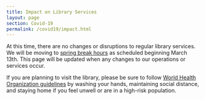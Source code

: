 ```yaml
---
title: Impact on Library Services
layout: page
section: Covid-19
permalink: /covid19/impact.html
---
```


At this time, there are no changes or disruptions to regular library services. We will be moving to [spring break hours](https://www.lib.uidaho.edu/about/hours.html) as scheduled beginning March 13th. This page will be updated when any changes to our operations or services occur.  

If you are planning to visit the library, please be sure to follow [World Health Organization guidelines](https://www.who.int/emergencies/diseases/novel-coronavirus-2019/advice-for-public) by washing your hands, maintaining social distance, and staying home if you feel unwell or are in a high-risk population.  
